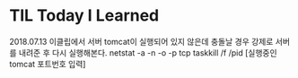 # TIL Today I Learned 





2018.07.13 
이클립에서 서버 tomcat이 실행되어 있지 않은데 충돌날 경우
강제로 서버를 내려준 후 다시 실행해본다.
netstat -a -n -o -p tcp
taskkill /f /pid [실행중인 tomcat 포트번호 입력]


